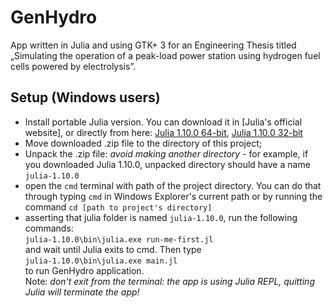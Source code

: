 
# GenHydro
App written in Julia and using GTK+ 3 for an Engineering Thesis titled „Simulating the operation of a peak-load power station using hydrogen fuel cells powered by electrolysis”.

## Setup (Windows users)

- Install portable Julia version. You can download it in [Julia's official website], or directly from here: [Julia 1.10.0 64-bit](), [Julia 1.10.0 32-bit]()
- Move downloaded .zip file to the directory of this project;
- Unpack the .zip file: *avoid making another directory* - for example, if you downloaded Julia 1.10.0, unpacked directory should have a name `julia-1.10.0`
- open the `cmd` terminal with path of the project directory. You can do that through typing `cmd` in Windows Explorer's current path or by running the command `cd [path to project's directory]`
- asserting that julia folder is named `julia-1.10.0`, run the following commands:
<br>`julia-1.10.0\bin\julia.exe run-me-first.jl`
<br>and wait until Julia exits to cmd. Then type
<br>`julia-1.10.0\bin\julia.exe main.jl`
<br>to run GenHydro application.
<br>Note: *don't exit from the terminal: the app is using Julia REPL, quitting Julia will terminate the app!*
